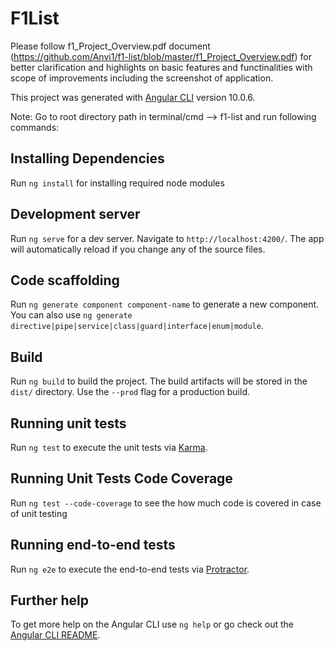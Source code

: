 # F1List
Please follow f1_Project_Overview.pdf document (https://github.com/Anvi1/f1-list/blob/master/f1_Project_Overview.pdf) for better clarification and highlights on basic features and functinalities with scope of improvements including the screenshot of application.

This project was generated with [Angular CLI](https://github.com/angular/angular-cli) version 10.0.6.

Note: Go to root directory path in terminal/cmd --> f1-list and run following commands:

## Installing Dependencies

Run `ng install` for installing required node modules

## Development server

Run `ng serve` for a dev server. Navigate to `http://localhost:4200/`. The app will automatically reload if you change any of the source files.

## Code scaffolding

Run `ng generate component component-name` to generate a new component. You can also use `ng generate directive|pipe|service|class|guard|interface|enum|module`.

## Build

Run `ng build` to build the project. The build artifacts will be stored in the `dist/` directory. Use the `--prod` flag for a production build.

## Running unit tests

Run `ng test` to execute the unit tests via [Karma](https://karma-runner.github.io).

## Running Unit Tests Code Coverage

Run `ng test --code-coverage` to see the how much code is covered in case of unit testing

## Running end-to-end tests

Run `ng e2e` to execute the end-to-end tests via [Protractor](http://www.protractortest.org/).

## Further help

To get more help on the Angular CLI use `ng help` or go check out the [Angular CLI README](https://github.com/angular/angular-cli/blob/master/README.md).
